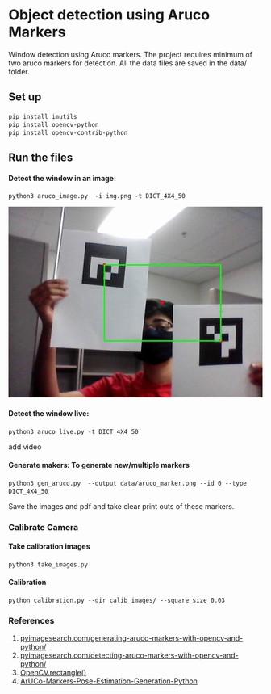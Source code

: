 # Object detection using Aruco Markers

Window detection using Aruco markers. The project requires minimum of two aruco markers for detection. 
All the data files are saved in the data/ folder.
## Set up
    pip install imutils
    pip install opencv-python
    pip install opencv-contrib-python

## Run the files
#### Detect the window in an image:
    python3 aruco_image.py  -i img.png -t DICT_4X4_50
![output image](https://github.com/aditiramadwar/object-detection-aruco-markers/blob/main/data/output.png)
#### Detect the window live:
    python3 aruco_live.py -t DICT_4X4_50
add video
#### Generate makers: To generate new/multiple markers

    python3 gen_aruco.py  --output data/aruco_marker.png --id 0 --type DICT_4X4_50
   Save the images and pdf and take clear print outs of these markers.

### Calibrate Camera

#### Take calibration images
    python3 take_images.py

#### Calibration
    python calibration.py --dir calib_images/ --square_size 0.03


### References
1. [pyimagesearch.com/generating-aruco-markers-with-opencv-and-python/](https://www.pyimagesearch.com/2020/12/14/generating-aruco-markers-with-opencv-and-python/)
2. [pyimagesearch.com/detecting-aruco-markers-with-opencv-and-python/](https://www.pyimagesearch.com/2020/12/21/detecting-aruco-markers-with-opencv-and-python/)
3. [OpenCV.rectangle()](https://docs.opencv.org/4.x/d6/d6e/group__imgproc__draw.html#gac865734d137287c0afb7682ff7b3db23)
4. [ArUCo-Markers-Pose-Estimation-Generation-Python](https://github.com/GSNCodes/ArUCo-Markers-Pose-Estimation-Generation-Python)
